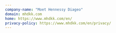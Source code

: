```yaml
---
company-name: "Moet Hennessy Diageo"
domain: mhdkk.com
home: https://www.mhdkk.com/en/
privacy-policy: https://www.mhdkk.com/en/privacy/
---
```




